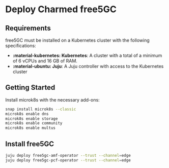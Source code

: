# Deploy Charmed free5GC

## Requirements

free5GC must be installed on a Kubernetes cluster with the following specifications:

- **:material-kubernetes: Kubernetes**: A cluster with a total of a minimum of 6 vCPUs and 16 GB of RAM.
- **:material-ubuntu: Juju**: A Juju controller with access to the Kubernetes cluster

## Getting Started

Install microk8s with the necessary add-ons:

```bash
snap install microk8s --classic
microk8s enable dns
microk8s enable storage
microk8s enable community
microk8s enable multus
```

## Install free5GC

```bash
juju deploy free5gc-amf-operator --trust --channel=edge
juju deploy free5gc-pcf-operator --trust --channel=edge
```
